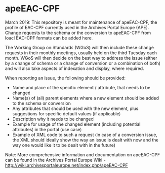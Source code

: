 # apeEAC-CPF
March 2019: 
This repository is meant for maintenance of apeEAC-CPF, the profile of EAC-CPF currently used in the Archives Portal Europe (APE). 
Change requests to the schema or the conversion to apeEAC-CPF from loacl EAC-CPF formats can be added here. 

The Working Group on Standards (WGoS) will then include these change requests in their monthly meetings, usually held on the third
Tuesday each month. WGoS will then decide on the best way to address the issue (either by a change of schema or a change of conversion
or a combination of both) and will also take aspects of indexation and display, where required.

When reporting an issue, the following should be provided:
* Name and place of the specific element / attribute, that needs to be changed
* Name(s) of (all) parent elements where a new element should be added to the schema or conversion
* Any attributes that should be used with the new element, plus suggestions for specific default values (if applicable) 
* Description why it needs to be changed
* Example for usage of the changed element (including potential attributes) in the portal (use case)
* Example of XML code to such a request (in case of a conversion issue, the XML should ideally show the way an issue is dealt with now 
  and the way one would like it to be dealt with in the future)


Note:
More comprehensive information and documentation on apeEAC-CPF can be found in the Archives Portal Europe Wiki - http://wiki.archivesportaleurope.net/index.php/apeEAC-CPF
